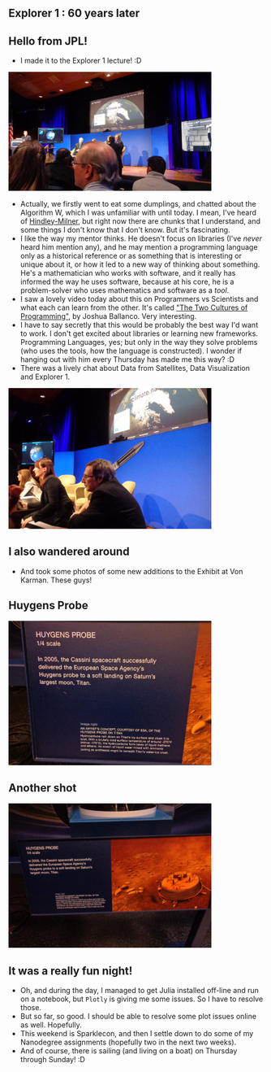 ## Explorer 1 : 60 years later

## Hello from JPL!
- I made it to the Explorer 1 lecture! :D

<img src="/images/explorer/e1.png" width="400">

- Actually, we firstly went to eat some dumplings, and chatted about 
  the Algorithm W, which I was unfamiliar with until today. 
  I mean, I've heard of [Hindley-Milner](https://en.wikipedia.org/wiki/Hindley%E2%80%93Milner_type_system), but right now there are chunks
  that I understand, and some things I don't know that I don't know.
  But it's fascinating. 
- I like the way my mentor thinks. He doesn't focus on libraries (I've *never* heard him mention any), and he may mention 
  a programming language only as a historical reference or as something that is interesting or unique about it, or how it led
  to a new way of thinking about something. He's a mathematician who works with software, and it really has informed the way
  he uses software, because at his core, he is a problem-solver who uses mathematics and software as a *tool*.
- I saw a lovely video today about this on Programmers vs Scientists and what each can learn from the other. 
  It's called ["The Two Cultures of Programming"](https://www.youtube.com/watch?v=C3iR_PknlFc), by Joshua Ballanco.
  Very interesting. 
- I have to say secretly that this would be probably the best way I'd want to work. I don't get excited about libraries
  or learning new frameworks. Programming Languages, yes; but only in the way they solve problems (who uses the tools, 
  how the language is constructed). I wonder if hanging out with him every Thursday has made me this way? :D
- There was a lively chat about Data from Satellites, Data Visualization and Explorer 1.

<img src="/images/explorer/e4.png" width="400">

## I also wandered around
- And took some photos of some new additions to the Exhibit at Von Karman.
These guys!

## Huygens Probe

<img src="/images/explorer/e2.png" width="400">

## Another shot

<img src="/images/explorer/e3.png" width="400">

## It was a really fun night!
- Oh, and during the day, I managed to get Julia installed off-line and run on
  a notebook, but ```Plotly``` is giving me some issues. So I have to resolve those.
- But so far, so good. I should be able to resolve some plot issues online as well. 
  Hopefully.
- This weekend is Sparklecon, and then I settle down to do some of my Nanodegree assignments
  (hopefully two in the next two weeks). 
- And of course, there is sailing (and living on a boat) on Thursday through Sunday! :D
  
